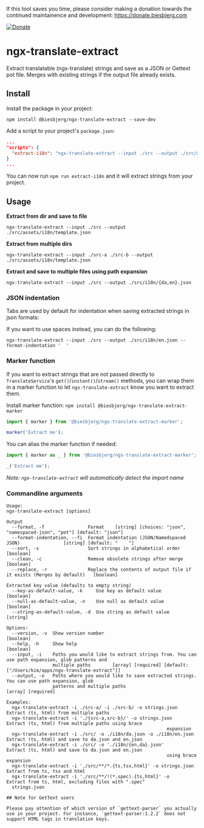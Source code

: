 If this tool saves you time, please consider making a donation towards the continued maintainence and development: https://donate.biesbjerg.com

[![Donate](images/donate-badge.png)](https://donate.biesbjerg.com)

# ngx-translate-extract
Extract translatable (ngx-translate) strings and save as a JSON or Gettext pot file.
Merges with existing strings if the output file already exists.

## Install
Install the package in your project:

`npm install @biesbjerg/ngx-translate-extract --save-dev`

Add a script to your project's `package.json`:
```json
...
"scripts": {
  "extract-i18n": "ngx-translate-extract --input ./src --output ./src/assets/i18n/ --clean --sort --format namespaced-json"
}
...
```
You can now run `npm run extract-i18n` and it will extract strings from your project.

## Usage

**Extract from dir and save to file**

`ngx-translate-extract --input ./src --output ./src/assets/i18n/template.json`

**Extract from multiple dirs**

`ngx-translate-extract --input ./src-a ./src-b --output ./src/assets/i18n/template.json`


**Extract and save to multiple files using path expansion**

`ngx-translate-extract --input ./src --output ./src/i18n/{da,en}.json`

### JSON indentation
Tabs are used by default for indentation when saving extracted strings in json formats:

If you want to use spaces instead, you can do the following:

`ngx-translate-extract --input ./src --output ./src/i18n/en.json --format-indentation '  '`

### Marker function
If you want to extract strings that are not passed directly to `TranslateService`'s `get()`/`instant()`/`stream()` methods, you can wrap them in a marker function to let `ngx-translate-extract` know you want to extract them.

Install marker function:
`npm install @biesbjerg/ngx-translate-extract-marker`

```ts
import { marker } from '@biesbjerg/ngx-translate-extract-marker';

marker('Extract me');
```

You can alias the marker function if needed:

```ts
import { marker as _ } from '@biesbjerg/ngx-translate-extract-marker';

_('Extract me');
```

_Note: `ngx-translate-extract` will automatically detect the import name_

### Commandline arguments
```
Usage:
ngx-translate-extract [options]

Output
  --format, -f                Format    [string] [choices: "json", "namespaced-json", "pot"] [default: "json"]
  --format-indentation, --fi  Format indentation (JSON/Namedspaced JSON)                [string] [default: "	"]
  --sort, -s                  Sort strings in alphabetical order                                     [boolean]
  --clean, -c                 Remove obsolete strings after merge                                    [boolean]
  --replace, -r               Replace the contents of output file if it exists (Merges by default)   [boolean]

Extracted key value (defaults to empty string)
  --key-as-default-value, -k     Use key as default value                                            [boolean]
  --null-as-default-value, -n    Use null as default value                                           [boolean]
  --string-as-default-value, -d  Use string as default value                                          [string]

Options:
  --version, -v  Show version number                                                                 [boolean]
  --help, -h     Show help                                                                           [boolean]
  --input, -i    Paths you would like to extract strings from. You can use path expansion, glob patterns and
                 multiple paths        [array] [required] [default: ["/Users/kim/apps/ngx-translate-extract"]]
  --output, -o   Paths where you would like to save extracted strings. You can use path expansion, glob
                 patterns and multiple paths                                                [array] [required]

Examples:
  ngx-translate-extract -i ./src-a/ -i ./src-b/ -o strings.json           Extract (ts, html) from multiple paths
  ngx-translate-extract -i './{src-a,src-b}/' -o strings.json             Extract (ts, html) from multiple paths using brace
                                                           expansion
  ngx-translate-extract -i ./src/ -o ./i18n/da.json -o ./i18n/en.json     Extract (ts, html) and save to da.json and en.json
  ngx-translate-extract -i ./src/ -o './i18n/{en,da}.json'                Extract (ts, html) and save to da.json and en.json
                                                           using brace expansion
  ngx-translate-extract -i './src/**/*.{ts,tsx,html}' -o strings.json     Extract from ts, tsx and html
  ngx-translate-extract -i './src/**/!(*.spec).{ts,html}' -o              Extract from ts, html, excluding files with ".spec"
  strings.json

## Note for GetText users

Please pay attention of which version of `gettext-parser` you actually use in your project. For instance, `gettext-parser:1.2.2` does not support HTML tags in translation keys.